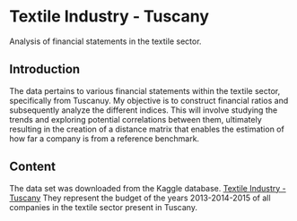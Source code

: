 # Textile Industry - Tuscany
Analysis of financial statements in the textile sector.

## Introduction
The data pertains to various financial statements within the textile sector, specifically from Tuscanuy. 
My objective is to construct financial ratios and subsequently analyze the different indices. This will involve studying the trends and exploring potential correlations between them, ultimately resulting in the creation of a distance matrix that enables the estimation of how far a company is from a reference benchmark.

## Content
The data set was downloaded from the Kaggle database.
[Textile Industry - Tuscany](https://www.kaggle.com/datasets/tili1992/textile-industry-tuscany/data) 
They represent the budget of the years 2013-2014-2015 of all companies in the textile sector present in Tuscany.
